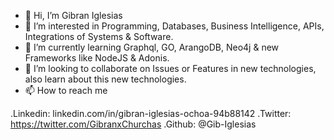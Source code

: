 - 👋 Hi, I’m Gibran Iglesias
- 👀 I’m interested in Programming, Databases, Business Intelligence, APIs, Integrations of Systems & Software.
- 🌱 I’m currently learning Graphql, GO, ArangoDB, Neo4j & new Frameworks like NodeJS & Adonis.
- 💞️ I’m looking to collaborate on Issues or Features in new technologies, also learn about this new technologies.
- 📫 How to reach me

.Linkedin: linkedin.com/in/gibran-iglesias-ochoa-94b88142
.Twitter: https://twitter.com/GibranxChurchas
.Github: @Gib-Iglesias
